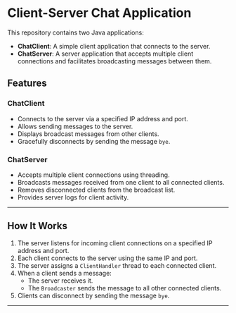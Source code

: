 # Client-Server Chat Application

This repository contains two Java applications:
- **ChatClient**: A simple client application that connects to the server.
- **ChatServer**: A server application that accepts multiple client connections and facilitates broadcasting messages between them.

## Features
### ChatClient
- Connects to the server via a specified IP address and port.
- Allows sending messages to the server.
- Displays broadcast messages from other clients.
- Gracefully disconnects by sending the message `bye`.

### ChatServer
- Accepts multiple client connections using threading.
- Broadcasts messages received from one client to all connected clients.
- Removes disconnected clients from the broadcast list.
- Provides server logs for client activity.

---

## How It Works
1. The server listens for incoming client connections on a specified IP address and port.
2. Each client connects to the server using the same IP and port.
3. The server assigns a `ClientHandler` thread to each connected client.
4. When a client sends a message:
   - The server receives it.
   - The `Broadcaster` sends the message to all other connected clients.
5. Clients can disconnect by sending the message `bye`.

---
